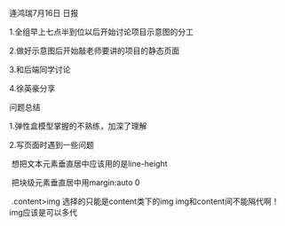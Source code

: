 逄鸿瑞7月16日 日报

1.全组早上七点半到位以后开始讨论项目示意图的分工

2.做好示意图后开始敲老师要讲的项目的静态页面

3.和后端同学讨论

4.徐英豪分享



问题总结

1.弹性盒模型掌握的不熟练，加深了理解

2.写页面时遇到一些问题





​	想把文本元素垂直居中应该用的是line-height

​	把块级元素垂直居中用margin:auto 0

​	.content>img  选择的只能是content类下的img  img和content间不能隔代啊！img应该是可以多代

​	

​	

